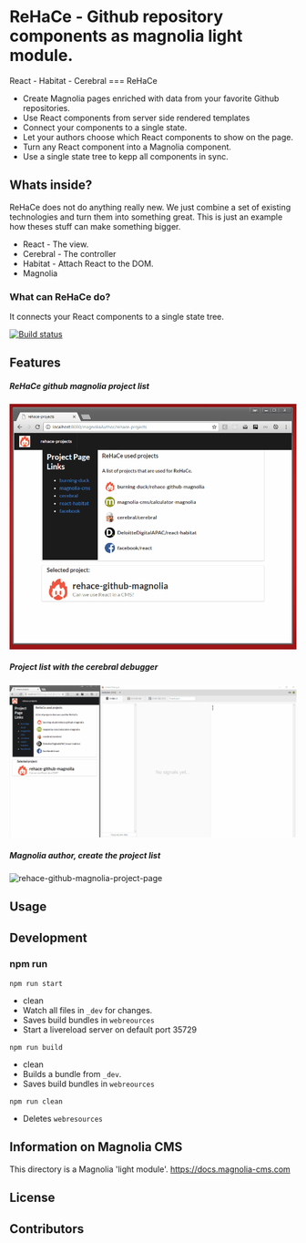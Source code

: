 # ReHaCe - Github repository components as magnolia light module.

React - Habitat - Cerebral === ReHaCe

- Create Magnolia pages enriched with data from your favorite Github repositories.
- Use React components from server side rendered templates
- Connect your components to a single state.
- Let your authors choose which React components to show on the page.
- Turn any React component into a Magnolia component.
- Use a single state tree to kepp all components in sync.

## Whats inside?

ReHaCe does not do anything really new.
We just combine a set of existing technologies and turn them into something great.
This is just an example how theses stuff can make something bigger.


- React - The view.
- Cerebral -  The controller
- Habitat - Attach React to the DOM.
- Magnolia 


### What can ReHaCe do?
 It connects your React components to a single state tree.   


 
[![Build status][travis-image]][travis-url]
 


## Features
##### ReHaCe github magnolia project list
![rehace-github-magnolia-project-page](rehace-github-magnolia-project-page.gif)

##### Project list with the cerebral debugger
![rehace-github-magnolia-project-page](rehace-github-magnolia-cerebral-debugger.gif)

##### Magnolia author, create the project list
![rehace-github-magnolia-project-page](rehace-github-magnolia.gif)
<!--
Provide a list of the key features this module provides for content
authors, or whoever the primary user is. For a component template,
consider providing screenshots of the rendered component and the
component dialog.
-->


## Usage



## Development

### npm run

```
npm run start
```
- clean
- Watch all files in `_dev` for changes.
- Saves build bundles in `webreources`
- Start a livereload server on default port 35729


```
npm run build
```
- clean
- Builds a bundle from `_dev`.
- Saves build bundles in `webreources`


```
npm run clean
```
- Deletes `webresources`


<!--
Provide details about how a developer can make the component template,
or other features provided by the light module, available to content
authors.

This can include any special instructions about webresources or
availability. This could include instructions on 3rd party dependencies
such as jquery.

Describe how a template can be configured with parameters if
applicable.
-->


## Information on Magnolia CMS

This directory is a Magnolia 'light module'.
https://docs.magnolia-cms.com


## License


## Contributors


[travis-image]: https://img.shields.io/travis/burning-duck/rehace-github-magnolia.svg?style=flat
[travis-url]: https://travis-ci.org/burning-duck/rehace-github-magnolia
